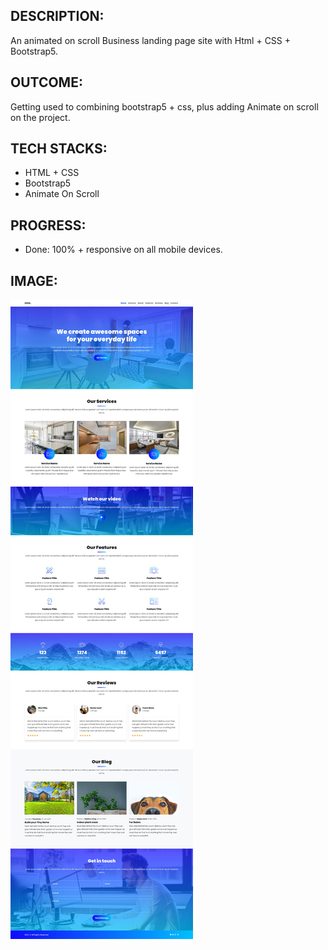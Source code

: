 ## DESCRIPTION:
An animated on scroll Business landing page site with Html + CSS + Bootstrap5.

## OUTCOME:
Getting used to combining bootstrap5 + css, plus adding Animate on scroll on the project.

## TECH STACKS:
- HTML + CSS
- Bootstrap5
- Animate On Scroll

## PROGRESS:
- Done: 100% + responsive on all mobile devices. 

## IMAGE:
![Screenshot of the site](./screenshots/bs.04.business-800.jpg)
